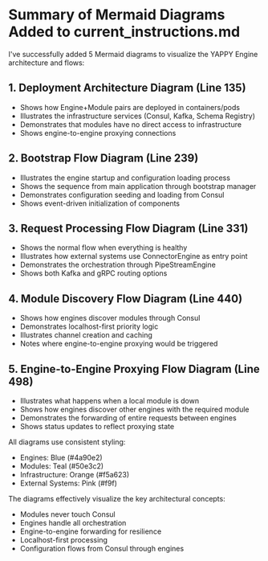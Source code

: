 # Summary of Mermaid Diagrams Added to current_instructions.md

I've successfully added 5 Mermaid diagrams to visualize the YAPPY Engine architecture and flows:

## 1. Deployment Architecture Diagram (Line 135)
- Shows how Engine+Module pairs are deployed in containers/pods
- Illustrates the infrastructure services (Consul, Kafka, Schema Registry)
- Demonstrates that modules have no direct access to infrastructure
- Shows engine-to-engine proxying connections

## 2. Bootstrap Flow Diagram (Line 239)
- Illustrates the engine startup and configuration loading process
- Shows the sequence from main application through bootstrap manager
- Demonstrates configuration seeding and loading from Consul
- Shows event-driven initialization of components

## 3. Request Processing Flow Diagram (Line 331)
- Shows the normal flow when everything is healthy
- Illustrates how external systems use ConnectorEngine as entry point
- Demonstrates the orchestration through PipeStreamEngine
- Shows both Kafka and gRPC routing options

## 4. Module Discovery Flow Diagram (Line 440)
- Shows how engines discover modules through Consul
- Demonstrates localhost-first priority logic
- Illustrates channel creation and caching
- Notes where engine-to-engine proxying would be triggered

## 5. Engine-to-Engine Proxying Flow Diagram (Line 498)
- Illustrates what happens when a local module is down
- Shows how engines discover other engines with the required module
- Demonstrates the forwarding of entire requests between engines
- Shows status updates to reflect proxying state

All diagrams use consistent styling:
- Engines: Blue (#4a90e2)
- Modules: Teal (#50e3c2)
- Infrastructure: Orange (#f5a623)
- External Systems: Pink (#f9f)

The diagrams effectively visualize the key architectural concepts:
- Modules never touch Consul
- Engines handle all orchestration
- Engine-to-engine forwarding for resilience
- Localhost-first processing
- Configuration flows from Consul through engines